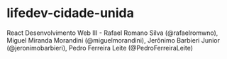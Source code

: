 # lifedev-cidade-unida
React Desenvolvimento Web III - Rafael Romano Silva (@rafaelromwno), Miguel Miranda Morandini (@miguelmorandini), Jerônimo Barbieri Junior (@jeronimobarbieri), Pedro Ferreira Leite (@PedroFerreiraLeite)
